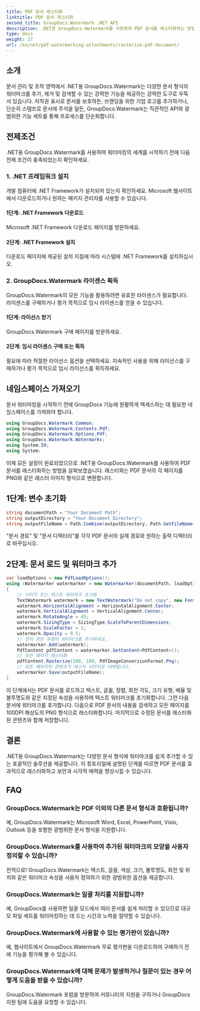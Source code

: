 ```yaml
---
title: PDF 문서 래스터화
linktitle: PDF 문서 래스터화
second_title: GroupDocs.Watermark .NET API
description: .NET용 GroupDocs.Watermark를 사용하여 PDF 문서를 래스터화하는 방법을 알아보세요. 손쉽게 문서 보안과 시각적 매력을 강화하세요.
type: docs
weight: 27
url: /ko/net/pdf-watermarking-attachments/rasterize-pdf-document/
---
```

## 소개
문서 관리 및 조작 영역에서 .NET용 GroupDocs.Watermark는 다양한 문서 형식의 워터마크를 추가, 제거 및 검색할 수 있는 강력한 기능을 제공하는 강력한 도구로 우뚝 서 있습니다. 저작권 표시로 문서를 보호하든, 브랜딩을 위한 기업 로고를 추가하거나, 단순히 스탬프로 문서에 주석을 달든, GroupDocs.Watermark는 직관적인 API와 광범위한 기능 세트를 통해 프로세스를 단순화합니다.
## 전제조건
.NET용 GroupDocs.Watermark를 사용하여 워터마킹의 세계를 시작하기 전에 다음 전제 조건이 충족되었는지 확인하세요.
### 1. .NET 프레임워크 설치
개발 컴퓨터에 .NET Framework가 설치되어 있는지 확인하세요. Microsoft 웹사이트에서 다운로드하거나 원하는 패키지 관리자를 사용할 수 있습니다.
#### 1단계: .NET Framework 다운로드
Microsoft .NET Framework 다운로드 페이지를 방문하세요.
#### 2단계: .NET Framework 설치
다운로드 페이지에 제공된 설치 지침에 따라 시스템에 .NET Framework를 설치하십시오.
### 2. GroupDocs.Watermark 라이센스 획득
GroupDocs.Watermark의 모든 기능을 활용하려면 유효한 라이센스가 필요합니다. 라이센스를 구매하거나 평가 목적으로 임시 라이센스를 얻을 수 있습니다.
#### 1단계: 라이선스 받기
GroupDocs.Watermark 구매 페이지를 방문하세요.
#### 2단계: 임시 라이센스 구매 또는 획득
필요에 따라 적절한 라이선스 옵션을 선택하세요. 지속적인 사용을 위해 라이선스를 구매하거나 평가 목적으로 임시 라이선스를 획득하세요.

## 네임스페이스 가져오기
문서 워터마킹을 시작하기 전에 GroupDocs 기능에 원활하게 액세스하는 데 필요한 네임스페이스를 가져와야 합니다.
```csharp
using GroupDocs.Watermark.Common;
using GroupDocs.Watermark.Contents.Pdf;
using GroupDocs.Watermark.Options.Pdf;
using GroupDocs.Watermark.Watermarks;
using System.IO;
using System;
```

이제 모든 설정이 완료되었으므로 .NET용 GroupDocs.Watermark를 사용하여 PDF 문서를 래스터화하는 방법을 살펴보겠습니다. 래스터화는 PDF 문서의 각 페이지를 PNG와 같은 래스터 이미지 형식으로 변환합니다.
## 1단계: 변수 초기화
```csharp
string documentPath = "Your Document Path";
string outputDirectory = "Your Document Directory";
string outputFileName = Path.Combine(outputDirectory, Path.GetFileName(documentPath));
```
"문서 경로" 및 "문서 디렉터리"를 각각 PDF 문서의 실제 경로와 원하는 출력 디렉터리로 바꾸십시오.
## 2단계: 문서 로드 및 워터마크 추가
```csharp
var loadOptions = new PdfLoadOptions();
using (Watermarker watermarker = new Watermarker(documentPath, loadOptions))
{
    // 이미지 또는 텍스트 워터마크 초기화
    TextWatermark watermark = new TextWatermark("Do not copy", new Font("Arial", 8));
    watermark.HorizontalAlignment = HorizontalAlignment.Center;
    watermark.VerticalAlignment = VerticalAlignment.Center;
    watermark.RotateAngle = 45;
    watermark.SizingType = SizingType.ScaleToParentDimensions;
    watermark.ScaleFactor = 1;
    watermark.Opacity = 0.5;
    // 먼저 모든 유형의 워터마크를 추가하세요.
    watermarker.Add(watermark);
    PdfContent pdfContent = watermarker.GetContent<PdfContent>();
    // 모든 페이지 래스터화
    pdfContent.Rasterize(100, 100, PdfImageConversionFormat.Png);
    // 모든 페이지의 콘텐츠가 래스터 이미지로 대체됩니다.
    watermarker.Save(outputFileName);
}
```
이 단계에서는 PDF 문서를 로드하고 텍스트, 글꼴, 정렬, 회전 각도, 크기 유형, 배율 및 불투명도와 같은 지정된 속성을 사용하여 텍스트 워터마크를 초기화합니다. 그런 다음 문서에 워터마크를 추가합니다. 다음으로 PDF 문서의 내용을 검색하고 모든 페이지를 100DPI 해상도의 PNG 형식으로 래스터화합니다. 마지막으로 수정된 문서를 래스터화된 콘텐츠와 함께 저장합니다.

## 결론
.NET용 GroupDocs.Watermark는 다양한 문서 형식에 워터마크를 쉽게 추가할 수 있는 포괄적인 솔루션을 제공합니다. 이 튜토리얼에 설명된 단계를 따르면 PDF 문서를 효과적으로 래스터화하고 보안과 시각적 매력을 향상시킬 수 있습니다.
## FAQ
### GroupDocs.Watermark는 PDF 이외의 다른 문서 형식과 호환됩니까?
예, GroupDocs.Watermark는 Microsoft Word, Excel, PowerPoint, Visio, Outlook 등을 포함한 광범위한 문서 형식을 지원합니다.
### GroupDocs.Watermark를 사용하여 추가된 워터마크의 모양을 사용자 정의할 수 있습니까?
전적으로! GroupDocs.Watermark는 텍스트, 글꼴, 색상, 크기, 불투명도, 회전 및 위치와 같은 워터마크 속성을 사용자 정의하기 위한 광범위한 옵션을 제공합니다.
### GroupDocs.Watermark는 일괄 처리를 지원합니까?
예, GroupDocs를 사용하면 일괄 모드에서 여러 문서를 쉽게 처리할 수 있으므로 대규모 파일 세트를 워터마킹하는 데 드는 시간과 노력을 절약할 수 있습니다.
### GroupDocs.Watermark에 사용할 수 있는 평가판이 있습니까?
예, 웹사이트에서 GroupDocs.Watermark 무료 평가판을 다운로드하여 구매하기 전에 기능을 평가해 볼 수 있습니다.
### GroupDocs.Watermark에 대해 문제가 발생하거나 질문이 있는 경우 어떻게 도움을 받을 수 있습니까?
GroupDocs.Watermark 포럼을 방문하여 커뮤니티의 지원을 구하거나 GroupDocs 지원 팀에 도움을 요청할 수 있습니다.